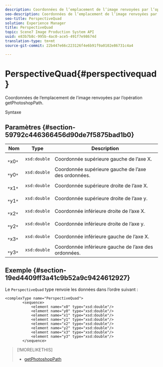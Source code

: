 ```yaml
---
description: Coordonnées de l’emplacement de l’image renvoyées par l’opération getPhotoshopPath.
seo-description: Coordonnées de l’emplacement de l’image renvoyées par l’opération getPhotoshopPath.
seo-title: PerspectiveQuad
solution: Experience Manager
title: PerspectiveQuad
topic: Scene7 Image Production System API
uuid: e83b7b8c-995b-4ac0-ace5-491f7e98674d
translation-type: tm+mt
source-git-commit: 22b447e66c223126f4e6b91f9a0102e86731c4a4

---
```



# PerspectiveQuad{#perspectivequad}

Coordonnées de l’emplacement de l’image renvoyées par l’opération getPhotoshopPath.

Syntaxe

## Paramètres {#section-59792c446366456d90de7f5875bad1b0}

| Nom | Type | Description |
|---|---|---|
| ` *`x0`*` | `xsd:double` | Coordonnée supérieure gauche de l’axe X. |
| ` *`y0`*` | `xsd:double` | Coordonnée supérieure gauche de l’axe des ordonnées. |
| ` *`x1`*` | `xsd:double` | Coordonnée supérieure droite de l’axe X. |
| ` *`y1`*` | `xsd:double` | Coordonnée supérieure droite de l’axe y. |
| ` *`x2`*` | `xsd:double` | Coordonnée inférieure droite de l’axe X. |
| ` *`y2`*` | `xsd:double` | Coordonnée inférieure droite de l’axe y. |
| ` *`x3`*` | `xsd:double` | Coordonnée inférieure gauche de l’axe X. |
| ` *`y3`*` | `xsd:double` | Coordonnée inférieure gauche de l’axe des ordonnées. |

## Exemple {#section-19ed4409ff3a41c9b52a9c9424612927}

Le `PerspectiveQuad` type renvoie les données dans l’ordre suivant :

```
<complexType name="PerspectiveQuad">
        <sequence>
            <element name="x0" type="xsd:double"/>
            <element name="y0" type="xsd:double"/>
            <element name="x1" type="xsd:double"/>
            <element name="y1" type="xsd:double"/>
            <element name="x2" type="xsd:double"/>
            <element name="y2" type="xsd:double"/>
            <element name="x3" type="xsd:double"/>
            <element name="y3" type="xsd:double"/>
        </sequence>
```

>[!MORELIKETHIS]
>
>* [getPhotoshopPath](../../operations/c-operations-intro/c-methods/r-get-photoshop-path.md#reference-545f902f84194951ac04e947fdc803b9)


